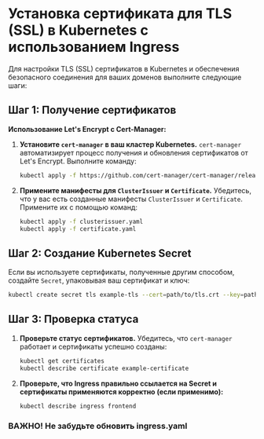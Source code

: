 # Установка сертификата для TLS (SSL) в Kubernetes с использованием Ingress

Для настройки TLS (SSL) сертификатов в Kubernetes и обеспечения безопасного соединения для ваших доменов выполните
следующие шаги:

## Шаг 1: Получение сертификатов

**Использование Let's Encrypt с Cert-Manager:**

1. **Установите `cert-manager` в ваш кластер Kubernetes.** `cert-manager` автоматизирует процесс получения и обновления
   сертификатов от Let's Encrypt. Выполните команду:

   ```bash
   kubectl apply -f https://github.com/cert-manager/cert-manager/releases/download/v1.11.0/cert-manager.yaml
   ```

2. **Примените манифесты для `ClusterIssuer` и `Certificate`.** Убедитесь, что у вас есть созданные
   манифесты `ClusterIssuer` и `Certificate`. Примените их с помощью команд:

   ```bash
   kubectl apply -f clusterissuer.yaml
   kubectl apply -f certificate.yaml
   ```

## Шаг 2: Создание Kubernetes Secret

Если вы используете сертификаты, полученные другим способом, создайте `Secret`, упаковывая ваш сертификат и ключ:

```bash
kubectl create secret tls example-tls --cert=path/to/tls.crt --key=path/to/tls.key
```

## Шаг 3: Проверка статуса

1. **Проверьте статус сертификатов.** Убедитесь, что `cert-manager` работает и сертификаты успешно созданы:

   ```bash
   kubectl get certificates
   kubectl describe certificate example-certificate
   ```

2. **Проверьте, что Ingress правильно ссылается на Secret и сертификаты применяются корректно (если применимо):**

   ```bash
   kubectl describe ingress frontend
   ```

### ВАЖНО! Не забудьте обновить ingress.yaml